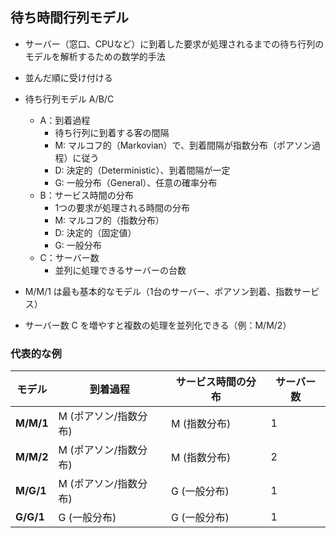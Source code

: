 ## 待ち時間行列モデル
- サーバー（窓口、CPUなど）に到着した要求が処理されるまでの待ち行列のモデルを解析するための数学的手法
- 並んだ順に受け付ける

- 待ち行列モデル A/B/C
  - A：到着過程
    - 待ち行列に到着する客の間隔
    - M: マルコフ的（Markovian）で、到着間隔が指数分布（ポアソン過程）に従う
    - D: 決定的（Deterministic）、到着間隔が一定
    - G: 一般分布（General）、任意の確率分布
  - B：サービス時間の分布
    - 1つの要求が処理される時間の分布
    - M: マルコフ的（指数分布）
    - D: 決定的（固定値）
    - G: 一般分布
  - C：サーバー数
    - 並列に処理できるサーバーの台数

- M/M/1 は最も基本的なモデル（1台のサーバー、ポアソン到着、指数サービス）
- サーバー数 C を増やすと複数の処理を並列化できる（例：M/M/2）

### 代表的な例

| モデル   | 到着過程             | サービス時間の分布 | サーバー数 |
|----------|----------------------|---------------------|------------|
| **M/M/1** | M (ポアソン/指数分布) | M (指数分布)       | 1          |
| **M/M/2** | M (ポアソン/指数分布) | M (指数分布)       | 2          |
| **M/G/1** | M (ポアソン/指数分布) | G (一般分布)       | 1          |
| **G/G/1** | G (一般分布)         | G (一般分布)       | 1          |
